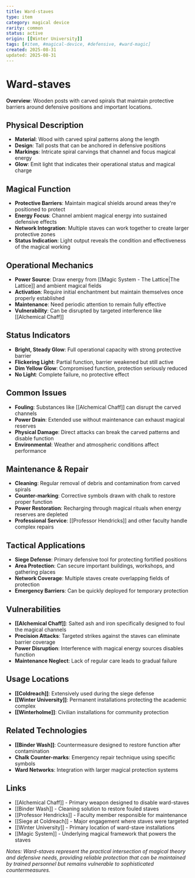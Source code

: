 ```yaml
---
title: Ward-staves
type: item
category: magical device
rarity: common
status: active
origin: [[Winter University]]
tags: [#item, #magical-device, #defensive, #ward-magic]
created: 2025-08-31
updated: 2025-08-31
---
```


# Ward-staves

**Overview**: Wooden posts with carved spirals that maintain protective barriers around defensive positions and important locations.

## Physical Description
- **Material**: Wood with carved spiral patterns along the length
- **Design**: Tall posts that can be anchored in defensive positions
- **Markings**: Intricate spiral carvings that channel and focus magical energy
- **Glow**: Emit light that indicates their operational status and magical charge

## Magical Function
- **Protective Barriers**: Maintain magical shields around areas they're positioned to protect
- **Energy Focus**: Channel ambient magical energy into sustained defensive effects
- **Network Integration**: Multiple staves can work together to create larger protective zones
- **Status Indication**: Light output reveals the condition and effectiveness of the magical working

## Operational Mechanics
- **Power Source**: Draw energy from [[Magic System - The Lattice|The Lattice]] and ambient magical fields
- **Activation**: Require initial enchantment but maintain themselves once properly established
- **Maintenance**: Need periodic attention to remain fully effective
- **Vulnerability**: Can be disrupted by targeted interference like [[Alchemical Chaff]]

## Status Indicators
- **Bright, Steady Glow**: Full operational capacity with strong protective barrier
- **Flickering Light**: Partial function, barrier weakened but still active
- **Dim Yellow Glow**: Compromised function, protection seriously reduced
- **No Light**: Complete failure, no protective effect

## Common Issues
- **Fouling**: Substances like [[Alchemical Chaff]] can disrupt the carved channels
- **Power Drain**: Extended use without maintenance can exhaust magical reserves
- **Physical Damage**: Direct attacks can break the carved patterns and disable function
- **Environmental**: Weather and atmospheric conditions affect performance

## Maintenance & Repair
- **Cleaning**: Regular removal of debris and contamination from carved spirals
- **Counter-marking**: Corrective symbols drawn with chalk to restore proper function
- **Power Restoration**: Recharging through magical rituals when energy reserves are depleted
- **Professional Service**: [[Professor Hendricks]] and other faculty handle complex repairs

## Tactical Applications
- **Siege Defense**: Primary defensive tool for protecting fortified positions
- **Area Protection**: Can secure important buildings, workshops, and gathering places
- **Network Coverage**: Multiple staves create overlapping fields of protection
- **Emergency Barriers**: Can be quickly deployed for temporary protection

## Vulnerabilities
- **[[Alchemical Chaff]]**: Salted ash and iron specifically designed to foul the magical channels
- **Precision Attacks**: Targeted strikes against the staves can eliminate barrier coverage
- **Power Disruption**: Interference with magical energy sources disables function
- **Maintenance Neglect**: Lack of regular care leads to gradual failure

## Usage Locations
- **[[Coldreach]]**: Extensively used during the siege defense
- **[[Winter University]]**: Permanent installations protecting the academic complex
- **[[Winterholme]]**: Civilian installations for community protection

## Related Technologies
- **[[Binder Wash]]**: Countermeasure designed to restore function after contamination
- **Chalk Counter-marks**: Emergency repair technique using specific symbols
- **Ward Networks**: Integration with larger magical protection systems

## Links
- [[Alchemical Chaff]] - Primary weapon designed to disable ward-staves
- [[Binder Wash]] - Cleaning solution to restore fouled staves
- [[Professor Hendricks]] - Faculty member responsible for maintenance
- [[Siege at Coldreach]] - Major engagement where staves were targeted
- [[Winter University]] - Primary location of ward-stave installations
- [[Magic System]] - Underlying magical framework that powers the staves

*Notes: Ward-staves represent the practical intersection of magical theory and defensive needs, providing reliable protection that can be maintained by trained personnel but remains vulnerable to sophisticated countermeasures.*
